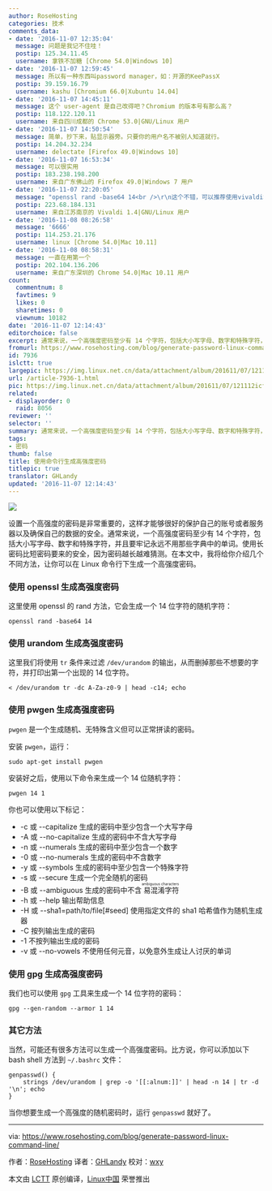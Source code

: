 ```yaml
---
author: RoseHosting
categories: 技术
comments_data:
- date: '2016-11-07 12:35:04'
  message: 问题是我记不住哇！
  postip: 125.34.11.45
  username: 拿铁不加糖 [Chrome 54.0|Windows 10]
- date: '2016-11-07 12:59:45'
  message: 所以有一种东西叫password manager，如：开源的KeePassX
  postip: 39.159.16.79
  username: kashu [Chromium 66.0|Xubuntu 14.04]
- date: '2016-11-07 14:45:11'
  message: 这个 user-agent 是自己改得吧？Chromium 的版本号有那么高？
  postip: 118.122.120.11
  username: 来自四川成都的 Chrome 53.0|GNU/Linux 用户
- date: '2016-11-07 14:50:54'
  message: 简单，抄下来，贴显示器旁。只要你的用户名不被别人知道就行。
  postip: 14.204.32.234
  username: delectate [Firefox 49.0|Windows 10]
- date: '2016-11-07 16:53:34'
  message: 可以很实用
  postip: 183.238.198.200
  username: 来自广东佛山的 Firefox 49.0|Windows 7 用户
- date: '2016-11-07 22:20:05'
  message: "openssl rand -base64 14<br />\r\n这个不错，可以推荐使用vivaldi笔记功能，这样常用的密码可以记在旁边，如果你怕别人看到，可以使用密码管理器保存起来"
  postip: 223.68.184.131
  username: 来自江苏南京的 Vivaldi 1.4|GNU/Linux 用户
- date: '2016-11-08 08:26:58'
  message: '6666'
  postip: 114.253.21.176
  username: linux [Chrome 54.0|Mac 10.11]
- date: '2016-11-08 08:58:31'
  message: 一直在用第一个
  postip: 202.104.136.206
  username: 来自广东深圳的 Chrome 54.0|Mac 10.11 用户
count:
  commentnum: 8
  favtimes: 9
  likes: 0
  sharetimes: 0
  viewnum: 10182
date: '2016-11-07 12:14:43'
editorchoice: false
excerpt: 通常来说，一个高强度密码至少有 14 个字符，包括大小写字母、数字和特殊字符，并且要牢记永远不用那些字典中的单词。
fromurl: https://www.rosehosting.com/blog/generate-password-linux-command-line/
id: 7936
islctt: true
largepic: https://img.linux.net.cn/data/attachment/album/201611/07/121112icf4y744jucyvdvp.jpg
url: /article-7936-1.html
pic: https://img.linux.net.cn/data/attachment/album/201611/07/121112icf4y744jucyvdvp.jpg.thumb.jpg
related:
- displayorder: 0
  raid: 8056
reviewer: ''
selector: ''
summary: 通常来说，一个高强度密码至少有 14 个字符，包括大小写字母、数字和特殊字符，并且要牢记永远不用那些字典中的单词。
tags:
- 密码
thumb: false
title: 使用命令行生成高强度密码
titlepic: true
translator: GHLandy
updated: '2016-11-07 12:14:43'
---
```


![](https://img.linux.net.cn/data/attachment/album/201611/07/121112icf4y744jucyvdvp.jpg)


设置一个高强度的密码是非常重要的，这样才能够很好的保护自己的账号或者服务器以及确保自己的数据的安全。通常来说，一个高强度密码至少有 14 个字符，包括大小写字母、数字和特殊字符，并且要牢记永远不用那些字典中的单词。使用长密码比短密码要来的安全，因为密码越长越难猜测。在本文中，我将给你介绍几个不同方法，让你可以在 Linux 命令行下生成一个高强度密码。


### 使用 openssl 生成高强度密码


这里使用 openssl 的 rand 方法，它会生成一个 14 位字符的随机字符：



```
openssl rand -base64 14

```

### 使用 urandom 生成高强度密码


这里我们将使用 `tr` 条件来过滤 `/dev/urandom` 的输出，从而删掉那些不想要的字符，并打印出第一个出现的 14 位字符。



```
< /dev/urandom tr -dc A-Za-z0-9 | head -c14; echo

```

### 使用 pwgen 生成高强度密码


`pwgen` 是一个生成随机、无特殊含义但可以正常拼读的密码。


安装 `pwgen`，运行：



```
sudo apt-get install pwgen

```

安装好之后，使用以下命令来生成一个 14 位随机字符：



```
pwgen 14 1

```

你也可以使用以下标记：


* -c 或 --capitalize 生成的密码中至少包含一个大写字母
* -A 或 --no-capitalize 生成的密码中不含大写字母
* -n 或 --numerals 生成的密码中至少包含一个数字
* -0 或 --no-numerals 生成的密码中不含数字
* -y 或 --symbols 生成的密码中至少包含一个特殊字符
* -s 或 --secure 生成一个完全随机的密码
* -B 或 --ambiguous 生成的密码中不含<ruby> 易混淆字符 <rp>  （ </rp> <rt>  ambiguous characters </rt> <rp>  ） </rp></ruby>
* -h 或 --help 输出帮助信息
* -H 或 --sha1=path/to/file[#seed] 使用指定文件的 sha1 哈希值作为随机生成器
* -C 按列输出生成的密码
* -1 不按列输出生成的密码
* -v 或 --no-vowels 不使用任何元音，以免意外生成让人讨厌的单词


### 使用 gpg 生成高强度密码


我们也可以使用 `gpg` 工具来生成一个 14 位字符的密码：



```
gpg --gen-random --armor 1 14

```

### 其它方法


当然，可能还有很多方法可以生成一个高强度密码。比方说，你可以添加以下 bash shell 方法到 `~/.bashrc` 文件：



```
genpasswd() { 
    strings /dev/urandom | grep -o '[[:alnum:]]' | head -n 14 | tr -d '\n'; echo
}

```

当你想要生成一个高强度的随机密码时，运行 `genpasswd` 就好了。




---


via: <https://www.rosehosting.com/blog/generate-password-linux-command-line/>


作者：[RoseHosting](www.rosehosting.com) 译者：[GHLandy](https://github.com/GHLandy) 校对：[wxy](https://github.com/wxy)


本文由 [LCTT](https://github.com/LCTT/TranslateProject) 原创编译，[Linux中国](https://linux.cn/) 荣誉推出